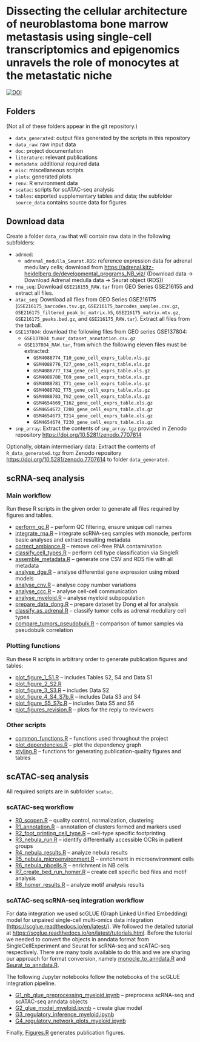 # Dissecting the cellular architecture of neuroblastoma bone marrow metastasis using single-cell transcriptomics and epigenomics unravels the role of monocytes at the metastatic niche

[![DOI](https://zenodo.org/badge/DOI/10.5281/zenodo.7867892.svg)](https://doi.org/10.5281/zenodo.7867892)

## Folders

(Not all of these folders appear in the git repository.)

- `data_generated`: output files generated by the scripts in this repository
- `data_raw`: raw input data
- `doc`: project documentation
- `literature`: relevant publications
- `metadata`: additional required data
- `misc`: miscellaneous scripts
- `plots`: generated plots
- `renv`: R environment data
- `scatac`: scripts for scATAC-seq analysis
- `tables`: exported supplementary tables and data; the subfolder `source_data` contains source data for figures



## Download data

Create a folder `data_raw` that will contain raw data in the following subfolders:

- `adrmed`:
  - `adrenal_medulla_Seurat.RDS`: reference expression data for adrenal medullary cells; download from https://adrenal.kitz-heidelberg.de/developmental_programs_NB_viz/ (Download data -> Download Adrenal medulla data -> Seurat object (RDS))
- `rna_seq`: Download `GSE216155_RAW.tar` from GEO Series GSE216155 and extract all files.
- `atac_seq`: Download all files from GEO Series GSE216175 (`GSE216175_barcodes.tsv.gz`, `GSE216175_barcodes_samples.csv.gz`, `GSE216175_filtered_peak_bc_matrix.h5`, `GSE216175_matrix.mtx.gz`, `GSE216175_peaks.bed.gz`, and `GSE216175_RAW.tar`). Extract all files from the tarball.
- `GSE137804`: download the following files from GEO series GSE137804:
  - `GSE137804_tumor_dataset_annotation.csv.gz`
  - `GSE137804_RAW.tar`, from which the following eleven files must be extracted:
    - `GSM4088774_T10_gene_cell_exprs_table.xls.gz`
    - `GSM4088776_T27_gene_cell_exprs_table.xls.gz`
    - `GSM4088777_T34_gene_cell_exprs_table.xls.gz`
    - `GSM4088780_T69_gene_cell_exprs_table.xls.gz`
    - `GSM4088781_T71_gene_cell_exprs_table.xls.gz`
    - `GSM4088782_T75_gene_cell_exprs_table.xls.gz`
    - `GSM4088783_T92_gene_cell_exprs_table.xls.gz`
    - `GSM4654669_T162_gene_cell_exprs_table.xls.gz`
    - `GSM4654672_T200_gene_cell_exprs_table.xls.gz`
    - `GSM4654673_T214_gene_cell_exprs_table.xls.gz`
    - `GSM4654674_T230_gene_cell_exprs_table.xls.gz`
- `snp_array`: Extract the contents of `snp_array.tgz` provided in Zenodo repository https://doi.org/10.5281/zenodo.7707614

Optionally, obtain intermediary data: Extract the contents of `R_data_generated.tgz` from Zenodo repository https://doi.org/10.5281/zenodo.7707614 to folder `data_generated`.



## scRNA-seq analysis

### Main workflow

Run these R scripts in the given order to generate all files
required by figures and tables.

- [perform_qc.R](perform_qc.R) –
  perform QC filtering, ensure unique cell names
- [integrate_rna.R](integrate_rna.R) –
  integrate scRNA-seq samples with monocle, perform basic analyses
  and extract resulting metadata
- [correct_ambiance.R](correct_ambiance.R) –
  remove cell-free RNA contamination
- [classify_cell_types.R](classify_cell_types.R) –
  perform cell type classification via SingleR
- [assemble_metadata.R](assemble_metadata.R) –
  generate one CSV and RDS file with all metadata
- [analyse_dge.R](analyse_dge.R) –
  analyse differential gene expression using mixed models
- [analyse_cnv.R](analyse_cnv.R) –
  analyse copy number variations
- [analyse_ccc.R](analyse_ccc.R) –
  analyse cell-cell communication
- [analyse_myeloid.R](analyse_myeloid.R) –
  analyse myeloid subpopulation
- [prepare_data_dong.R](prepare_data_dong.R) –
  prepare dataset by Dong et al for analysis
- [classify_as_adrenal.R](classify_as_adrenal.R) –
  classify tumor cells as adrenal medullary cell types
- [compare_tumors_pseudobulk.R](compare_tumors_pseudobulk.R) –
  comparison of tumor samples via pseudobulk correlation


### Plotting functions

Run these R scripts in arbitrary order to generate publication figures and tables:

- [plot_figure_1_S1.R](plot_figure_1_S1.R) – includes Tables S2, S4 and Data S1
- [plot_figure_2_S2.R](plot_figure_2_S2.R)
- [plot_figure_3_S3.R](plot_figure_3_S3.R) – includes Data S2
- [plot_figure_4_S4_S7b.R](plot_figure_4_S4_S7b.R) – includes Data S3 and S4
- [plot_figure_S5_S7c.R](plot_figure_S5_S7c.R) – includes Data S5 and S6
- [plot_figures_revision.R](plot_figures_revision.R) – plots for the reply to reviewers


### Other scripts

- [common_functions.R](common_functions.R) –
  functions used throughout the project
- [plot_dependencies.R](plot_dependencies.R) –
  plot the dependency graph
- [styling.R](styling.R) –
  functions for generating publication-quality figures and tables



## scATAC-seq analysis

All required scripts are in subfolder `scatac`.

### scATAC-seq workflow

- [R0_scopen.R](scatac/R0_scopen.R) –
  quality control, normalization, clustering 
- [R1_annotation.R](scatac/R1_annotation.R) –
  annotation of clusters formed and markers used
- [R2_foot_printing_cell_type.R](scatac/R2_foot_printing_cell_type.R) –
  cell-type specific footprinting
- [R3_nebula_run.R](scatac/R3_nebula_run.R) –
  identify differentially accessible OCRs in patient groups
- [R4_nebula_results.R](scatac/R4_nebula_results.R) –
  analyze nebula results
- [R5_nebula_microenvironment.R](scatac/R5_nebula_microenvironment.R) –
  enrichment in microenvironment cells
- [R6_nebula_nbcells.R](scatac/R6_nebula_nbcells.R) –
  enrichment in NB cells
- [R7_create_bed_run_homer.R](scatac/R7_create_bed_run_homer.R) –
  create cell specific bed files and motif analysis
- [R8_homer_results.R](scatac/R8_homer_results.R) –
  analyze motif analysis results


### scATAC-seq scRNA-seq integration workflow

For data integration we used scGLUE (Graph Linked Unified Embedding) model for unpaired single-cell multi-omics data integration (https://scglue.readthedocs.io/en/latest/). We followed the detailed tutorial at https://scglue.readthedocs.io/en/latest/tutorials.html. Before the tutorial we needed to convert the objects in anndata format from SingleCellExperiment and Seurat for scRNA-seq and scATAC-seq respectively. There are many tools available to do this and we are sharing our approach for format conversion, namely [monocle_to_anndata.R](scatac/monocle_to_anndata.R) and [Seurat_to_anndata.R](scatac/Seurat_to_anndata.R).

The following Jupyter notebooks follow the notebooks of the scGLUE integration pipeline. 

- [G1_nb_glue_preprocessing_myeloid.ipynb]() –
  preprocess scRNA-seq and scATAC-seq anndata objects
- [G2_glue_model_myeloid.ipynb]() –
  create glue model 
- [G3_regulatory_inference_myeloid.ipynb]() 
- [G4_regulatory_network_plots_myeloid.ipynb]()

Finally, [Figures.R](scatac/Figures.R) generates publication figures.